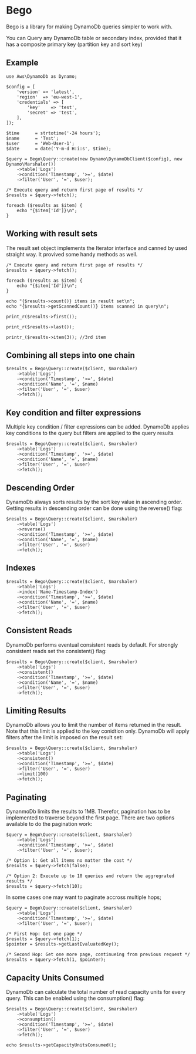 # Bego

Bego is a library for making DynamoDb queries simpler to work with.

You can Query any DynamoDb table or secondary index, provided that it has a composite primary key (partition key and sort key)
## Example ##
```
use Aws\DynamoDb as Dynamo;

$config = [
    'version' => 'latest',
    'region'  => 'eu-west-1',
    'credentials' => [
        'key'    => 'test',
        'secret' => 'test',
    ],
]);

$time      = strtotime('-24 hours');
$name      = 'Test';
$user      = 'Web-User-1';
$date      = date('Y-m-d H:i:s', $time);

$query = Bego\Query::create(new Dynamo\DynamoDbClient($config), new Dynamo\Marshaler())
    ->table('Logs')
    ->condition('Timestamp', '>=', $date)
    ->filter('User', '=', $user);

/* Execute query and return first page of results */
$results = $query->fetch(); 

foreach ($results as $item) {
    echo "{$item['Id']}\n";
}

```


## Working with result sets ##
The result set object implements the Iterator interface and canned by used straight way. It provived some handy methods as well.
```
/* Execute query and return first page of results */
$results = $query->fetch(); 

foreach ($results as $item) {
    echo "{$item['Id']}\n";
}

echo "{$results->count()} items in result set\n";
echo "{$results->getScannedCount()} items scanned in query\n";

print_r($results->first());

print_r($results->last());

printr_($results->item(3)); //3rd item

```

## Combining all steps into one chain ##
```
$results = Bego\Query::create($client, $marshaler)
    ->table('Logs')
    ->condition('Timestamp', '>=', $date)
    ->condition('Name', '=', $name)
    ->filter('User', '=', $user)
    ->fetch(); 
```

## Key condition and filter expressions ##
Multiple key condition / filter expressions can be added. DynamoDb applies key conditions to the query but filters are applied to the query results
```
$results = Bego\Query::create($client, $marshaler)
    ->table('Logs')
    ->condition('Timestamp', '>=', $date)
    ->condition('Name', '=', $name)
    ->filter('User', '=', $user)
    ->fetch(); 
```

## Descending Order ##
DynamoDb always sorts results by the sort key value in ascending order. Getting results in descending order can be done using the reverse() flag:
```
$results = Bego\Query::create($client, $marshaler)
    ->table('Logs')
    ->reverse()
    ->condition('Timestamp', '>=', $date)
    ->condition('Name', '=', $name)
    ->filter('User', '=', $user)
    ->fetch();
```

## Indexes ##
```
$results = Bego\Query::create($client, $marshaler)
    ->table('Logs')
    ->index('Name-Timestamp-Index')
    ->condition('Timestamp', '>=', $date)
    ->condition('Name', '=', $name)
    ->filter('User', '=', $user)
    ->fetch();
```

## Consistent Reads ##
DynamoDb performs eventual consistent reads by default. For strongly consistent reads set the consistent() flag:
```
$results = Bego\Query::create($client, $marshaler)
    ->table('Logs')
    ->consistent()
    ->condition('Timestamp', '>=', $date)
    ->condition('Name', '=', $name)
    ->filter('User', '=', $user)
    ->fetch();
```

## Limiting Results ##
DynamoDb allows you to limit the number of items returned in the result. Note that this limit is applied to the key conidtion only. DynamoDb will apply filters after the limit is imposed on the result set:
```
$results = Bego\Query::create($client, $marshaler)
    ->table('Logs')
    ->consistent()
    ->condition('Timestamp', '>=', $date)
    ->filter('User', '=', $user)
    ->limit(100)
    ->fetch();
```

## Paginating ##
DynanmoDb limits the results to 1MB. Therefor, pagination has to be implemented to traverse beyond the first page. There are two options available to do the pagination work:
```
$query = Bego\Query::create($client, $marshaler)
    ->table('Logs')
    ->condition('Timestamp', '>=', $date)
    ->filter('User', '=', $user);

/* Option 1: Get all items no matter the cost */
$results = $query->fetch(false);

/* Option 2: Execute up to 10 queries and return the aggregrated results */
$results = $query->fetch(10); 
```

In some cases one may want to paginate accross multiple hops;

```
$query = Bego\Query::create($client, $marshaler)
    ->table('Logs')
    ->condition('Timestamp', '>=', $date)
    ->filter('User', '=', $user);

/* First Hop: Get one page */
$results = $query->fetch(1);
$pointer = $results->getLastEvaluatedKey();

/* Second Hop: Get one more page, continueing from previous request */
$results = $query->fetch(1, $pointer); 
```

## Capacity Units Consumed ##
DynamoDb can calculate the total number of read capacity units for every query. This can be enabled using the consumption() flag:

```
$results = Bego\Query::create($client, $marshaler)
    ->table('Logs')
    ->consumption()
    ->condition('Timestamp', '>=', $date)
    ->filter('User', '=', $user)
    ->fetch();

echo $results->getCapacityUnitsConsumed();
```